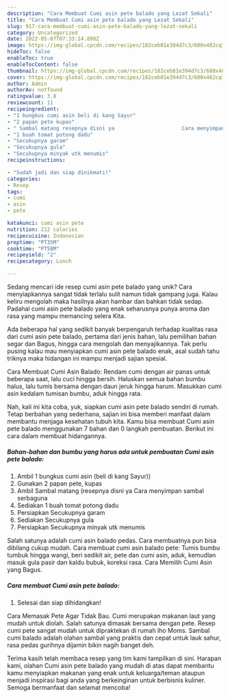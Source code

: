 ```yaml
---
description: "Cara Membuat Cumi asin pete balado yang Lezat Sekali"
title: "Cara Membuat Cumi asin pete balado yang Lezat Sekali"
slug: 917-cara-membuat-cumi-asin-pete-balado-yang-lezat-sekali
category: Uncategorized
date: 2022-05-07T07:33:14.898Z
image: https://img-global.cpcdn.com/recipes/182ceb81e394d7c3/680x482cq70/cumi-asin-pete-balado-foto-resep-utama.jpg
hideToc: false
enableToc: true
enableTocContent: false
thumbnail: https://img-global.cpcdn.com/recipes/182ceb81e394d7c3/680x482cq70/cumi-asin-pete-balado-foto-resep-utama.jpg
cover: https://img-global.cpcdn.com/recipes/182ceb81e394d7c3/680x482cq70/cumi-asin-pete-balado-foto-resep-utama.jpg
author: Admin
authorAv: notfound
ratingvalue: 3.8
reviewcount: 11
recipeingredient:
- "1 bungkus cumi asin beli di kang Sayur"
- "2 papan pete kupas"
- " Sambal matang resepnya disni ya                      Cara menyimpan sambal serbaguna"
- "1 buah tomat potong dadu"
- "Secukupnya garam"
- "Secukupnya gula"
- "Secukupnya minyak utk menumis"
recipeinstructions:

- "Sudah jadi dan siap dinikmati!"
categories:
- Resep
tags:
- cumi
- asin
- pete

katakunci: cumi asin pete 
nutrition: 212 calories
recipecuisine: Indonesian
preptime: "PT35M"
cooktime: "PT58M"
recipeyield: "2"
recipecategory: Lunch

---
```





Sedang mencari ide resep cumi asin pete balado yang unik? Cara menyiapkannya sangat tidak terlalu sulit namun tidak gampang juga. Kalau keliru mengolah maka hasilnya akan hambar dan bahkan tidak sedap. Padahal cumi asin pete balado yang enak seharusnya punya aroma dan rasa yang mampu memancing selera Kita.





Ada beberapa hal yang sedikit banyak berpengaruh terhadap kualitas rasa dari cumi asin pete balado, pertama dari jenis bahan, lalu pemilihan bahan segar dan Bagus, hingga cara mengolah dan menyajikannya. Tak perlu pusing kalau mau menyiapkan cumi asin pete balado enak,      asal sudah tahu triknya maka hidangan ini mampu menjadi sajian spesial.














Cara Membuat Cumi Asin Balado: Rendam cumi dengan air panas untuk beberapa saat, lalu cuci hingga bersih. Haluskan semua bahan bumbu halus, lalu tumis bersama dengan daun jeruk hingga harum. Masukkan cumi asin kedalam tumisan bumbu, aduk hingga rata.






Nah, kali ini kita coba, yuk, siapkan cumi asin pete balado sendiri di rumah. Tetap berbahan yang sederhana, sajian ini bisa memberi manfaat dalam membantu menjaga kesehatan tubuh kita. Kamu bisa membuat Cumi asin pete balado menggunakan 7 bahan dan 0 langkah pembuatan. Berikut ini cara dalam membuat hidangannya.

<!--inarticleads1-->

##### Bahan-bahan dan bumbu yang harus ada untuk pembuatan Cumi asin pete balado:

1. Ambil 1 bungkus cumi asin (beli di kang Sayur))
1. Gunakan 2 papan pete, kupas
1. Ambil  Sambal matang (resepnya disni ya                      Cara menyimpan sambal serbaguna
1. Sediakan 1 buah tomat potong dadu
1. Persiapkan Secukupnya garam
1. Sediakan Secukupnya gula
1. Persiapkan Secukupnya minyak utk menumis


Salah satunya adalah cumi asin balado pedas. Cara membuatnya pun bisa dibilang cukup mudah. Cara membuat cumi asin balado pete: Tumis bumbu tumbuk hingga wangi, beri sedikit air, pete dan cumi asin, aduk, kemudlan masuk gula pasir dan kaldu bubuk, koreksi rasa. Cara Memilih Cumi Asin yang Bagus. 

<!--inarticleads2-->

##### Cara membuat Cumi asin pete balado:


1. Selesai dan siap dihidangkan!

Cara Memasak Pete Agar Tidak Bau. Cumi merupakan makanan laut yang mudah untuk diolah. Salah satunya dimasak bersama dengan pete. Resep cumi pete sangat mudah untuk dipraktekan di rumah lho Moms. Sambal cumi balado adalah olahan sambal yang praktis dan cepat untuk lauk sahur, rasa pedas gurihnya dijamin bikin nagih banget deh. 

Terima kasih telah membaca resep yang tim kami tampilkan di sini. Harapan kami, olahan Cumi asin pete balado yang mudah di atas dapat membantu kamu menyiapkan makanan yang enak untuk keluarga/teman ataupun menjadi inspirasi bagi anda yang berkeinginan untuk berbisnis kuliner. Semoga bermanfaat dan selamat mencoba!
